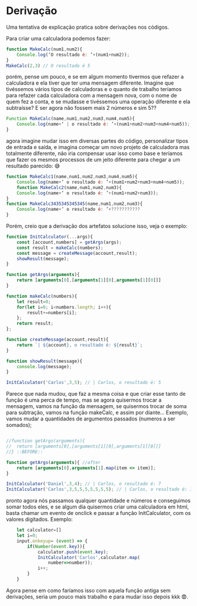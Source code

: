 # Derivação
Uma tentativa de explicação pratica sobre derivações nos códigos.

Para criar uma calculadora podemos fazer:
```js
function MakeCalc(num1,num2){
	Console.log(‘O resultado é: ’+(num1+num2));  
}
MakeCalc(2,3) // O resultado é 5
```
porém, pense um pouco, e se em algum momento tivermos que refazer a calculadora e ela tiver que ter uma mensagem diferente. Imagine que tivéssemos vários tipos de calculadoras e o quanto de trabalho teríamos para refazer cada calculadora com a mensagem nova, com o nome de quem fez a conta, e se mudasse e tivéssemos uma operação diferente e ela subtraísse? E ser agora não fossem mais 2 números e sim 5??

```js
Function MakeCalc(name,num1,num2,num3,num4,num5){
	Console.log(name+‘ | o resultado é: ’+(num1+num2+num3+num4+num5));  
}
```
agora imagine mudar isso em diversas partes do código, personalizar tipos de entrada e saída, e imagina começar um novo projeto de calculadora mas totalmente diferente, não iria compensar usar isso como base e teríamos que fazer os mesmos processos de um jeito diferente para chegar a um resultado parecido: 😅

```js
function MakeCalc1(name,num1,num2,num3,num4,num5){
	Console.log(name+‘ o resultado é: ’+(num1+num2+num3+num4+num5)); 
	function MakeCalc2(name,num1,num2,num3){
	Console.log(name+‘ o resultado é: ’+(num1+num2+num3));   
}
function MakeCalc3435345345345(name,num1,num2,num3){
	Console.log(name+‘ o resultado é: ’+???????????  
}
```

Porém, creio que a derivação dos artefatos solucione isso, veja o exemplo:
```js
function InitCalculator(...args){
	const [account,numbers] = getArgs(args);
	const result = makeCalc(numbers);
	const message = createMessage(account,result);
	showResult(message); 
}

function getArgs(arguments){
	return [arguments[0],[arguments[1][0],arguments[1][0]]]
}

function makeCalc(numbers){
	let result=0;
	for(let i=0; i<numbers.length; i++){
		result+=numbers[i];
	};
	return result;
};

function createMessage(account,result){
	return `| ${account}, o resultado é: ${result}`;
}

function showResult(message){
	console.log(message);
}

InitCalculator('Carlos',3,5); // | Carlos, o resultado é: 5
```
Parece que nada mudou, que faz a mesma coisa e que criar esse tanto de função é uma perca de tempo, mas se agora quisermos trocar a mensagem, vamos na função da mensagem, se quisermos trocar de soma para subtração, vamos na função makeCalc, e assim por diante... Exemplo, vamos mudar a quantidades de argumentos passados (numeros a ser somados);
```js

//function getArgs(arguments){
//	return [arguments[0],[arguments[1][0],arguments[1][0]]]
//} ::BEFORE::

function getArgs(arguments){ //after
	return [arguments[0],arguments[1].map(item => item)];
}

InitCalculator('Daniel',3,4); // | Carlos, o resultado é: 7
InitCalculator('Carlos',3,5,5,5,5,5,5,5); // | Carlos, o resultado é: 33

```
pronto agora nós passamos qualquer quantidade e números e conseguimos somar todos eles, e se algum dia quisermos criar uma calculadora em html, basta chamar um evento de onclick e passar a função InitCalculator, com os valores digitados. Exemplo:

```js
	let calculator=[]
	let i=0;
	input.onkeyup= (event) => {
		if(Number(event.key)){
			calculator.push(event.key);
			InitCalculator('Carlos',calculator.map(
				number=>number));
			i++;
		}
	}
```
Agora pense em como faríamos isso com aquela função antiga sem derivações, seria um pouco mais trabalho e para mudar isso depois kkk 😨.
